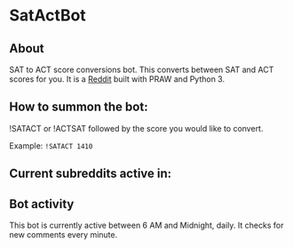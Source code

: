 # SatActBot

## About
SAT to ACT score conversions bot. This converts between SAT and ACT scores for you. It is a [Reddit](https://www.reddit.com/) built with PRAW and Python 3. 

## How to summon the bot:
!SATACT or !ACTSAT followed by the score you would like to convert.

Example:
`!SATACT 1410`

## Current subreddits active in:

## Bot activity
This bot is currently active between 6 AM and Midnight, daily. It checks for new comments every minute.